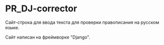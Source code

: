 # PR_DJ-corrector

Сайт-строка для ввода текста для проверки правописания на русском языке. 

Сайт написан на фреймворке "Django".
